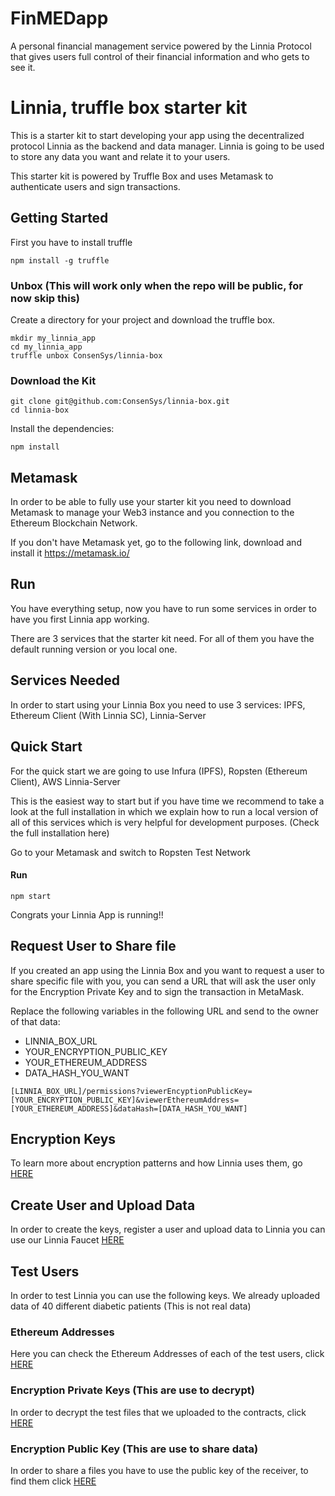 # FinMEDapp
A personal financial management service powered by the Linnia Protocol that gives users full control of their financial information and who gets to see it.

# Linnia, truffle box starter kit

This is a starter kit to start developing your app using the decentralized protocol Linnia as the backend and data manager. Linnia is going to be used to store any data you want and relate it to your users.

This starter kit is powered by Truffle Box and uses Metamask to authenticate users and sign transactions.



## Getting Started

First you have to install truffle

```
npm install -g truffle
```



### Unbox (This will work only when the repo will be public, for now skip this)

Create a directory for your project and download the truffle box.

```
mkdir my_linnia_app
cd my_linnia_app
truffle unbox ConsenSys/linnia-box
```



### Download the Kit

```
git clone git@github.com:ConsenSys/linnia-box.git
cd linnia-box
```

Install the dependencies:

```
npm install
```



## Metamask

In order to be able to fully use your starter kit you need to download Metamask to manage your Web3 instance and you connection to the Ethereum Blockchain Network.

If you don't have Metamask yet, go to the following link, download and install it https://metamask.io/



## Run

You have everything setup, now you have to run some services in order to have you first Linnia app working.

There are 3 services that the starter kit need. For all of them you have the default running version or you local one.



## Services Needed

In order to start using your Linnia Box you need to use 3 services: IPFS, Ethereum Client (With Linnia SC), Linnia-Server



## Quick Start

For the quick start we are going to use Infura (IPFS), Ropsten (Ethereum Client), AWS Linnia-Server

This is the easiest way to start but if you have time we recommend to take a look at the full installation in which we explain how to run a local version of all of this services which is very helpful for development purposes. (Check the full installation here)


Go to your Metamask and switch to Ropsten Test Network

#### Run

```
npm start
```

Congrats your Linnia App is running!!



## Request User to Share file

If you created an app using the Linnia Box and you want to request a user to share specific file with you, you can send a URL that will ask the user only for the Encryption Private Key and to sign the transaction in MetaMask.

Replace the following variables in the following URL and send to the owner of that data:

- LINNIA_BOX_URL
- YOUR_ENCRYPTION_PUBLIC_KEY
- YOUR_ETHEREUM_ADDRESS
- DATA_HASH_YOU_WANT

```
[LINNIA_BOX_URL]/permissions?viewerEncyptionPublicKey=[YOUR_ENCRYPTION_PUBLIC_KEY]&viewerEthereumAddress=[YOUR_ETHEREUM_ADDRESS]&dataHash=[DATA_HASH_YOU_WANT]
```



## Encryption Keys

To learn more about encryption patterns and how Linnia uses them, go [HERE](https://github.com/ConsenSys/linnia-resources/blob/master/KEYS.md)



## Create User and Upload Data

In order to create the keys, register a user and upload data to Linnia you can use our Linnia Faucet [HERE](https://consensys.github.io/linnia-faucet/)



## Test Users

In order to test Linnia you can use the following keys. We already uploaded data of 40 different diabetic patients (This is not real data)



### **Ethereum Address**es

Here you can check the Ethereum Addresses of each of the test users, click [HERE](TestEthereumAddresses.md)



### **Encryption Private Keys** (This are use to decrypt)

In order to decrypt the test files that we uploaded to the contracts, click [HERE](TestEncryptionPrivateKeys.md)



### **Encryption Public Key** (This are use to share data)

In order to share a files you have to use the public key of the receiver, to find them click [HERE](TestEncryptionPublicKeys.md)

